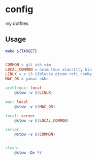 # config
my dotfiles

## Usage

```sh
make ${TARGET}
```

```Makefile

COMMON = git zsh vim
LOCAL_COMMON = nvim tmux alacritty bin
LINUX = x i3 i3blocks picom rofi conky
MAC_OS = yabai skhd

archlinux: local
	@stow -v $(LINUX)

mac: local
	@stow -v $(MAC_OS)

local: server
	@stow -v $(LOCAL_COMMON)

server:
	@stow -v $(COMMON)


clean:
	@stow -Dv */

```
